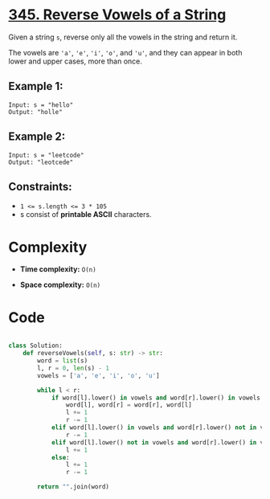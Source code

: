 # [345. Reverse Vowels of a String](https://leetcode.com/problems/reverse-vowels-of-a-string/description/?envType=study-plan-v2&envId=leetcode-75)

Given a string `s`, reverse only all the vowels in the string and return it.

The vowels are `'a'`, `'e'`, `'i'`, `'o'`, and `'u'`, and they can appear in both lower and upper cases, more than once.

## Example 1:

```
Input: s = "hello"
Output: "holle"
```

## Example 2:

```
Input: s = "leetcode"
Output: "leotcede"
```

## Constraints:

- `1 <= s.length <= 3 * 105`
- s consist of **printable ASCII** characters.

# Complexity

- **Time complexity:**
  `O(n)`

- **Space complexity:**
  `O(n)`

# Code

```python

class Solution:
    def reverseVowels(self, s: str) -> str:
        word = list(s)
        l, r = 0, len(s) - 1
        vowels = ['a', 'e', 'i', 'o', 'u']

        while l < r:
            if word[l].lower() in vowels and word[r].lower() in vowels:
                word[l], word[r] = word[r], word[l]
                l += 1
                r -= 1
            elif word[l].lower() in vowels and word[r].lower() not in vowels:
                r -= 1
            elif word[l].lower() not in vowels and word[r].lower() in vowels:
                l += 1
            else:
                l += 1
                r -= 1

        return "".join(word)

```
